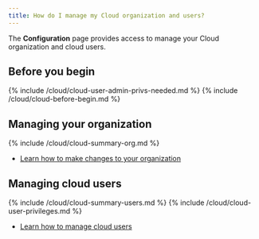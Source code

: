 ```yaml
---
title: How do I manage my Cloud organization and users?
---
```


The **Configuration** page provides access to manage your Cloud organization and cloud users.

## Before you begin

{% include /cloud/cloud-user-admin-privs-needed.md %}
{% include /cloud/cloud-before-begin.md %}

## Managing your organization

{% include /cloud/cloud-summary-org.md %}

* [Learn how to make changes to your organization](/cloud/cloud-configuration/cloud-org-manage)

## Managing cloud users

{% include /cloud/cloud-summary-users.md %}
{% include /cloud/cloud-user-privileges.md %}

* [Learn how to manage cloud users](/cloud/configuration/cloud-users-manage)
